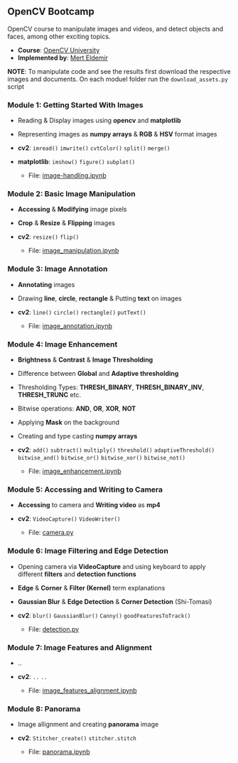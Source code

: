 ## OpenCV Bootcamp

OpenCV course to manipulate images and videos, and detect objects and faces, among other exciting topics.

- **Course**: [OpenCV University](https://opencv.org/university/)
- **Implemented by**: [Mert Eldemir](https://github.com/merteldem1r)

**NOTE**: To manipulate code and see the results first download the respective images and documents. On each moduel folder run the `download_assets.py` script

### Module 1: Getting Started With Images

- Reading & Display images using **opencv** and **matplotlib**
- Representing images as **numpy arrays** & **RGB** & **HSV** format images
- **cv2**: `imread()` `imwrite()` `cvtColor()` `split()` `merge()`
- **matplotlib**: `imshow()` `figure()` `subplot()`

  - File: [image-handling.ipynb](1-Image-Handling/notebooks/image_handling.ipynb)

### Module 2: Basic Image Manipulation

- **Accessing** & **Modifying** image pixels
- **Crop** & **Resize** & **Flipping** images
- **cv2**: `resize()` `flip()`

  - File: [image_manipulation.ipynb](2-Image-Manipulation/notebooks/image_manipulation.ipynb)

### Module 3: Image Annotation

- **Annotating** images
- Drawing **line**, **circle**, **rectangle** & Putting **text** on images
- **cv2**: `line()` `circle()` `rectangle()` `putText()`

  - File: [image_annotation.ipynb](3-Image-Annotation/notebooks/image_annotation.ipynb)

### Module 4: Image Enhancement

- **Brightness** & **Contrast** & **Image Thresholding**
- Difference between **Global** and **Adaptive thresholding**
- Thresholding Types: **THRESH_BINARY**, **THRESH_BINARY_INV**, **THRESH_TRUNC** etc.
- Bitwise operations: **AND**, **OR**, **XOR**, **NOT**
- Applying **Mask** on the background
- Creating and type casting **numpy arrays**
- **cv2**: `add()` `subtract()` `multiply()` `threshold()` `adaptiveThreshold()` `bitwise_and()` `bitwise_or()` `bitwise_xor()` `bitwise_not()`

  - File: [image_enhancement.ipynb](4-Image-Enhancement/notebooks/image_enhancement.ipynb)

### Module 5: Accessing and Writing to Camera

- **Accessing** to camera and **Writing video** as **mp4**
- **cv2**: `VideoCapture()` `VideoWriter()`

  - File: [camera.py](5-Access-Write-Camera/camera.py)

### Module 6: Image Filtering and Edge Detection

- Opening camera via **VideoCapture** and using keyboard to apply different **filters** and **detection functions**
- **Edge** & **Corner** & **Filter (Kernel)** term explanations
- **Gaussian Blur** & **Edge Detection** & **Corner Detection** (Shi-Tomasi)
- **cv2**: `blur()` `GaussianBlur()` `Canny()` `goodFeaturesToTrack()`

  - File: [detection.py](6-Image-Filtering-and-Edge-Detection/detection.py)

### Module 7: Image Features and Alignment

- ..
- **cv2**: `..` `..`

  - File: [image_features_alignment.ipynb](7-Image-Features-and-Alignment/notebooks/image_features_alignment.ipynb)

### Module 8: Panorama

- Image allignment and creating **panorama** image
- **cv2**: `Stitcher_create()` `stitcher.stitch`

  - File: [panorama.ipynb](8-Panorama/notebooks/panorama.ipynb)
